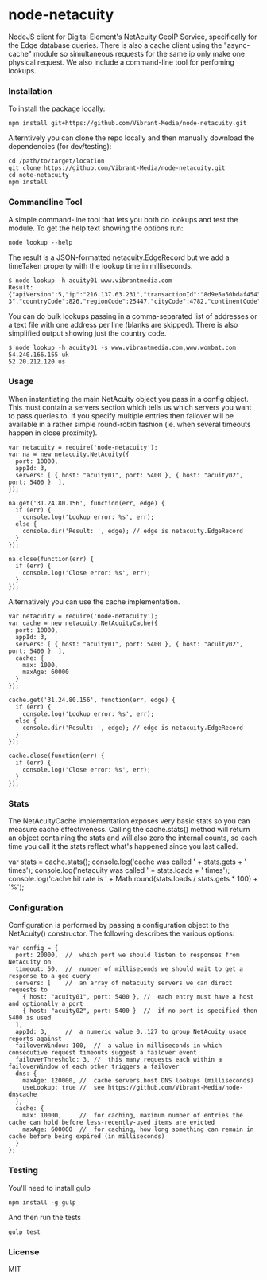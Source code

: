 # node-netacuity
NodeJS client for Digital Element's NetAcuity GeoIP Service, specifically for the Edge database queries.
There is also a cache client using the "async-cache" module so simultaneous requests for the same ip only
make one physical request. We also include a command-line tool for perfoming lookups.

### Installation
To  install the package locally:

    npm install git+https://github.com/Vibrant-Media/node-netacuity.git

Alterntively you can clone the repo locally and then manually download the dependencies (for dev/testing):

    cd /path/to/target/location
    git clone https://github.com/Vibrant-Media/node-netacuity.git
    cd note-netacuity
    npm install

### Commandline Tool
A simple command-line tool that lets you both do lookups and test the module.
To get the help text showing the options run:

    node lookup --help

The result is a JSON-formatted netacuity.EdgeRecord but we add a timeTaken property with the lookup time in milliseconds.

    $ node lookup -h acuity01 www.vibrantmedia.com
    Result:  {"apiVersion":5,"ip":"216.137.63.231","transactionId":"8d9e5a50bdaf45439bd91434c1a564ef","error":"","country":"gbr","region":"lnd","city":"london","connectionSpeed":"broadband","metroCode":826044,"latitude":51.5171,"longitude":-0.089804,"postCode":"ec2n 3","countryCode":826,"regionCode":25447,"cityCode":4782,"continentCode":5,"isoCountryCode":"uk","internalCode":1,"areaCodes":"?","countryConfidence":99,"regionConfidence":85,"cityConfidence":80,"postCodeConfidence":30,"gmtOffset":0,"inDst":"n","timeTaken":125}

You can do bulk lookups passing in a comma-separated list of addresses or a text file with one address per line (blanks are skipped).
There is also simplified output showing just the country code.

    $ node lookup -h acuity01 -s www.vibrantmedia.com,www.wombat.com
    54.240.166.155 uk
    52.20.212.120 us

### Usage
When instantiating the main NetAcuity object you pass in a config object. This must contain a servers section which tells
us which servers you want to pass queries to. If you specify multiple entries then failover will be available in a rather
simple round-robin fashion (ie. when several timeouts happen in close proximity).

    var netacuity = require('node-netacuity');
    var na = new netacuity.NetAcuity({
      port: 10000,
      appId: 3,
      servers: [ { host: "acuity01", port: 5400 }, { host: "acuity02", port: 5400 }  ],
    });
    
    na.get('31.24.80.156', function(err, edge) {
      if (err) {
        console.log('Lookup error: %s', err);
      else {
        console.dir('Result: ', edge); // edge is netacuity.EdgeRecord
      }
    });
    
    na.close(function(err) {
      if (err) {
        console.log('Close error: %s', err);
      }
    });

Alternatively you can use the cache implementation.

    var netacuity = require('node-netacuity');
    var cache = new netacuity.NetAcuityCache({
      port: 10000,
      appId: 3,
      servers: [ { host: "acuity01", port: 5400 }, { host: "acuity02", port: 5400 }  ],
      cache: {
        max: 1000,
        maxAge: 60000
      }
    });
  
    cache.get('31.24.80.156', function(err, edge) {
      if (err) {
        console.log('Lookup error: %s', err);
      else {
        console.dir('Result: ', edge); // edge is netacuity.EdgeRecord
      }
    });
    
    cache.close(function(err) {
      if (err) {
        console.log('Close error: %s', err);
      }
    });

### Stats
The NetAcuityCache implementation exposes very basic stats so you can measure cache effectiveness. Calling the cache.stats() method will return an object containing the stats and will
also zero the internal counts, so each time you call it the stats reflect what's happened since you last called.

  var stats = cache.stats();
  console.log('cache was called ' + stats.gets + ' times');
  console.log('netacuity was called ' + stats.loads + ' times');
  console.log('cache hit rate is ' + Math.round(stats.loads / stats.gets * 100) + '%');

### Configuration
Configuration is performed by passing a configuration object to the NetAcuity() constructor. The following
describes the various options:

    var config = {
      port: 20000,  //  which port we should listen to responses from NetAcuity on
      timeout: 50,  //  number of milliseconds we should wait to get a response to a geo query
      servers: [    //  an array of netacuity servers we can direct requests to
        { host: "acuity01", port: 5400 }, //  each entry must have a host and optionally a port
        { host: "acuity02", port: 5400 }  //  if no port is specified then 5400 is used
      ],
      appId: 3,     //  a numeric value 0..127 to group NetAcuity usage reports against
      failoverWindow: 100,  //  a value in milliseconds in which consecutive request timeouts suggest a failover event
      failoverThreshold: 3, //  this many requests each within a failoverWindow of each other triggers a failover
      dns: {
        maxAge: 120000, //  cache servers.host DNS lookups (milliseconds)
        useLookup: true //  see https://github.com/Vibrant-Media/node-dnscache
      },
      cache: {
        max: 10000,     //  for caching, maximum number of entries the cache can hold before less-recently-used items are evicted
        maxAge: 600000  //  for caching, how long something can remain in cache before being expired (in milliseconds)
      }
    };

### Testing
You'll need to install gulp

    npm install -g gulp

And then run the tests

    gulp test

### License
MIT

